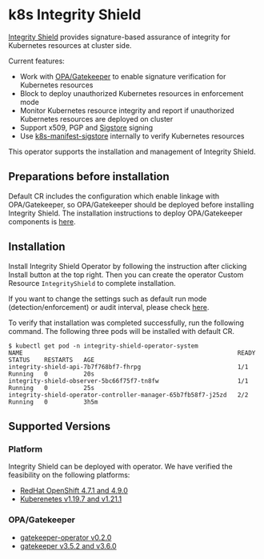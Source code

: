 # k8s Integrity Shield

[Integrity Shield](https://github.com/open-cluster-management/integrity-shield) provides signature-based assurance of integrity for Kubernetes resources at cluster side.  

Current features:
- Work with [OPA/Gatekeeper](https://github.com/open-policy-agent/gatekeeper) to enable signature verification for Kubernetes resources
- Block to deploy unauthorized Kubernetes resources in enforcement mode
- Monitor Kubernetes resource integrity and report if unauthorized Kubernetes resources are deployed on cluster
- Support x509, PGP and [Sigstore](https://www.sigstore.dev) signing
- Use [k8s-manifest-sigstore](https://github.com/sigstore/k8s-manifest-sigstore) internally to verify Kubernetes resources

This operator supports the installation and management of Integrity Shield.
## Preparations before installation

Default CR includes the configuration which enable linkage with OPA/Gatekeeper, so OPA/Gatekeeper should be deployed before installing Integrity Shield.
The installation instructions to deploy OPA/Gatekeeper components is [here](https://open-policy-agent.github.io/gatekeeper/website/docs/install/).


## Installation
Install Integrity Shield Operator by following the instruction after clicking Install button at the top right. Then you can create the operator Custom Resource `IntegrityShield` to complete installation.

If you want to change the settings such as default run mode (detection/enforcement) or audit interval,  please check [here](https://github.com/open-cluster-management/integrity-shield/blob/master/docs/README_ISHIELD_OPERATOR_CR.md).

To verify that installation was completed successfully,
run the following command.
The following three pods will be installed with default CR.
```
$ kubectl get pod -n integrity-shield-operator-system                                                                                                                  
NAME                                                            READY   STATUS    RESTARTS   AGE
integrity-shield-api-7b7f768bf7-fhrpg                           1/1     Running   0          20s
integrity-shield-observer-5bc66f75f7-tn8fw                      1/1     Running   0          25s
integrity-shield-operator-controller-manager-65b7fb58f7-j25zd   2/2     Running   0          3h5m
```

## Supported Versions
### Platform
Integrity Shield can be deployed with operator. We have verified the feasibility on the following platforms:

- [RedHat OpenShift 4.7.1 and 4.9.0](https://www.openshift.com)  
- [Kuberenetes v1.19.7 and v1.21.1](https://kubernetes.io)

### OPA/Gatekeeper
- [gatekeeper-operator v0.2.0](https://github.com/open-policy-agent/gatekeeper)
- [gatekeeper v3.5.2 and v3.6.0](https://github.com/open-policy-agent/gatekeeper)
